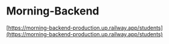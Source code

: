 # Morning-Backend
[https://morning-backend-production.up.railway.app/students](https://morning-backend-production.up.railway.app/students)
